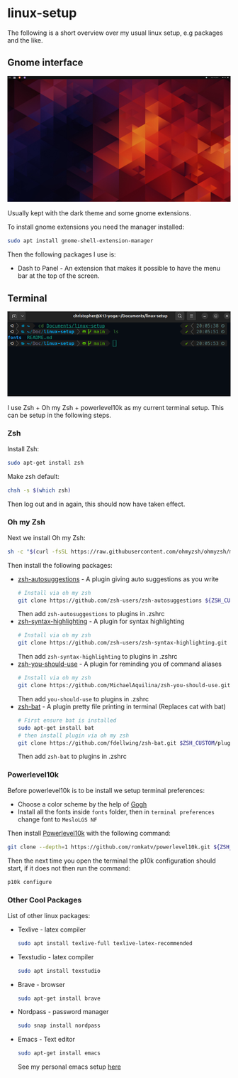# linux-setup

The following is a short overview over my usual linux setup, e.g packages and the like.

## Gnome interface

![Home Screen](imgs/screen.png?raw=true "Dekstop")

Usually kept with the dark theme and some gnome extensions.

To install gnome extensions you need the manager installed:
```bash
sudo apt install gnome-shell-extension-manager
```

Then the following packages I use is:

- Dash to Panel - An extension that makes it possible to have the menu bar at the top of the screen.

## Terminal

![Terminal](imgs/terminal.png?raw=true "Terminal")

I use Zsh + Oh my Zsh + powerlevel10k as my current terminal setup. This can be setup in the following steps.


### Zsh

Install Zsh:
```bash
sudo apt-get install zsh
```

Make zsh default:
```bash
chsh -s $(which zsh)
```

Then log out and in again, this should now have taken effect.

### Oh my Zsh

Next we install Oh my Zsh:
```bash
sh -c "$(curl -fsSL https://raw.githubusercontent.com/ohmyzsh/ohmyzsh/master/tools/install.sh)"
```

Then install the following packages:

- [zsh-autosuggestions](https://github.com/zsh-users/zsh-autosuggestions?ref=catalins.tech) - A plugin giving auto suggestions as you write
  ```bash
  # Install via oh my zsh
  git clone https://github.com/zsh-users/zsh-autosuggestions ${ZSH_CUSTOM:-~/.oh-my-zsh/custom}/plugins/zsh-autosuggestions
  ```
  Then add `zsh-autosuggestions` to plugins in .zshrc
- [zsh-syntax-highlighting](https://github.com/zsh-users/zsh-syntax-highlighting?ref=catalins.tech) - A plugin for syntax highlighting
  ```bash
  # Install via oh my zsh
  git clone https://github.com/zsh-users/zsh-syntax-highlighting.git ${ZSH_CUSTOM:-~/.oh-my-zsh/custom}/plugins/zsh-syntax-highlighting
  ```
  Then add `zsh-syntax-highlighting` to plugins in .zshrc
- [zsh-you-should-use](https://github.com/MichaelAquilina/zsh-you-should-use?ref=catalins.tech) - A plugin for reminding you of command aliases
  ```bash
  # Install via oh my zsh
  git clone https://github.com/MichaelAquilina/zsh-you-should-use.git $ZSH_CUSTOM/plugins/you-should-use
  ```
  Then add `you-should-use` to plugins in .zshrc
- [zsh-bat](https://github.com/MichaelAquilina/zsh-you-should-use?ref=catalins.tech) - A plugin pretty file printing in terminal (Replaces cat with bat)
  ```bash
  # First ensure bat is installed
  sudo apt-get install bat
  # then install plugin via oh my zsh
  git clone https://github.com/fdellwing/zsh-bat.git $ZSH_CUSTOM/plugins/zsh-bat
  ```
  Then add `zsh-bat` to plugins in .zshrc

### Powerlevel10k

Before powerlevel10k is to be install we setup terminal preferences:

- Choose a color scheme by the help of [Gogh](https://github.com/Gogh-Co/Gogh)
- Install all the fonts inside `fonts` folder, then in `terminal preferences` change font to `MesloLGS NF`

Then install [Powerlevel10k](https://github.com/romkatv/powerlevel10k?tab=readme-ov-file#meslo-nerd-font-patched-for-powerlevel10k) with the following command:
```bash
git clone --depth=1 https://github.com/romkatv/powerlevel10k.git ${ZSH_CUSTOM:-$HOME/.oh-my-zsh/custom}/themes/powerlevel10k
```

Then the next time you open the terminal the p10k configuration should start, if it does not then run the command:
```bash
p10k configure
```

### Other Cool Packages

List of other linux packages:

- Texlive - latex compiler
  ```bash
  sudo apt install texlive-full texlive-latex-recommended
  ```
- Texstudio - latex compiler
  ```bash
  sudo apt install texstudio
  ```
- Brave - browser
  ```bash
  sudo apt-get install brave
  ```
- Nordpass - password manager
  ```bash
  sudo snap install nordpass
  ```
- Emacs - Text editor
  ```bash
  sudo apt-get install emacs
  ```
  See my personal emacs setup [here](https://github.com/odeter/emacs)
